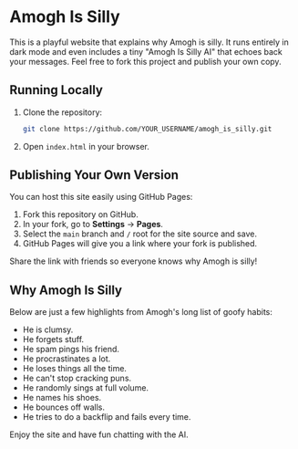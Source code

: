 # Amogh Is Silly

This is a playful website that explains why Amogh is silly. It runs entirely in dark mode and even includes a tiny "Amogh Is Silly AI" that echoes back your messages. Feel free to fork this project and publish your own copy.

## Running Locally
1. Clone the repository:
   ```bash
   git clone https://github.com/YOUR_USERNAME/amogh_is_silly.git
   ```
2. Open `index.html` in your browser.

## Publishing Your Own Version
You can host this site easily using GitHub Pages:
1. Fork this repository on GitHub.
2. In your fork, go to **Settings** → **Pages**.
3. Select the `main` branch and `/` root for the site source and save.
4. GitHub Pages will give you a link where your fork is published.

Share the link with friends so everyone knows why Amogh is silly!

## Why Amogh Is Silly
Below are just a few highlights from Amogh's long list of goofy habits:
- He is clumsy.
- He forgets stuff.
- He spam pings his friend.
- He procrastinates a lot.
- He loses things all the time.
- He can't stop cracking puns.
- He randomly sings at full volume.
- He names his shoes.
- He bounces off walls.
- He tries to do a backflip and fails every time.

Enjoy the site and have fun chatting with the AI.
